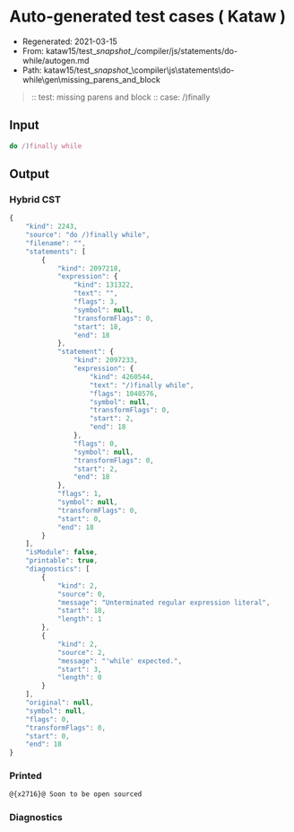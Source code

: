 # Auto-generated test cases ( Kataw )
- Regenerated: 2021-03-15
- From: kataw15/test\__snapshot__/compiler/js/statements/do-while/autogen.md
- Path: kataw15/test\__snapshot__\compiler\js\statements\do-while\gen\missing_parens_and_block
> :: test: missing parens and block
> :: case: /)finally
## Input

`````js
do /)finally while
`````

## Output

### Hybrid CST

```javascript
{
    "kind": 2243,
    "source": "do /)finally while",
    "filename": "",
    "statements": [
        {
            "kind": 2097218,
            "expression": {
                "kind": 131322,
                "text": "",
                "flags": 3,
                "symbol": null,
                "transformFlags": 0,
                "start": 18,
                "end": 18
            },
            "statement": {
                "kind": 2097233,
                "expression": {
                    "kind": 4260544,
                    "text": "/)finally while",
                    "flags": 1048576,
                    "symbol": null,
                    "transformFlags": 0,
                    "start": 2,
                    "end": 18
                },
                "flags": 0,
                "symbol": null,
                "transformFlags": 0,
                "start": 2,
                "end": 18
            },
            "flags": 1,
            "symbol": null,
            "transformFlags": 0,
            "start": 0,
            "end": 18
        }
    ],
    "isModule": false,
    "printable": true,
    "diagnostics": [
        {
            "kind": 2,
            "source": 0,
            "message": "Unterminated regular expression literal",
            "start": 18,
            "length": 1
        },
        {
            "kind": 2,
            "source": 2,
            "message": "'while' expected.",
            "start": 3,
            "length": 0
        }
    ],
    "original": null,
    "symbol": null,
    "flags": 0,
    "transformFlags": 0,
    "start": 0,
    "end": 18
}
```

### Printed

```javascript
@{x2716}@ Soon to be open sourced
```

### Diagnostics

```javascript

```

